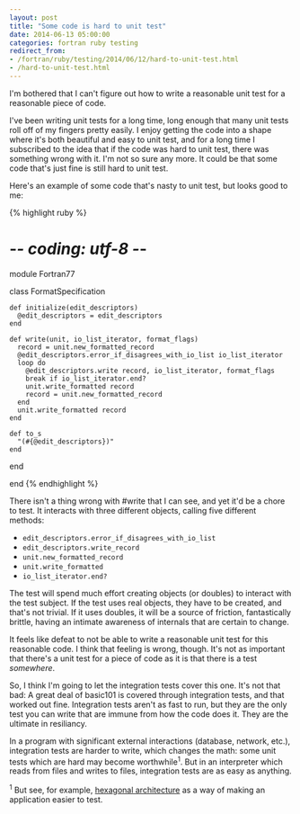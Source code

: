 ```yaml
---
layout: post
title: "Some code is hard to unit test"
date: 2014-06-13 05:00:00
categories: fortran ruby testing
redirect_from:
- /fortran/ruby/testing/2014/06/12/hard-to-unit-test.html
- /hard-to-unit-test.html
---
```


I'm bothered that I can't figure out how to write a reasonable unit
test for a reasonable piece of code.

I've been writing unit tests for a long time, long enough that many
unit tests roll off of my fingers pretty easily.  I enjoy getting the
code into a shape where it's both beautiful and easy to unit test, and
for a long time I subscribed to the idea that if the code was hard to
unit test, there was something wrong with it.  I'm not so sure any
more.  It could be that some code that's just fine is still hard to
unit test.

Here's an example of some code that's nasty to unit test, but looks
good to me:

{% highlight ruby %}
# -*- coding: utf-8 -*-

module Fortran77

  class FormatSpecification

    def initialize(edit_descriptors)
      @edit_descriptors = edit_descriptors
    end

    def write(unit, io_list_iterator, format_flags)
      record = unit.new_formatted_record
      @edit_descriptors.error_if_disagrees_with_io_list io_list_iterator
      loop do
        @edit_descriptors.write record, io_list_iterator, format_flags
        break if io_list_iterator.end?
        unit.write_formatted record
        record = unit.new_formatted_record
      end
      unit.write_formatted record
    end

    def to_s
      "(#{@edit_descriptors})"
    end

  end

end
{% endhighlight %}

There isn't a thing wrong with #write that I can see, and yet it'd be
a chore to test.  It interacts with three different objects, calling
five different methods:

* `edit_descriptors.error_if_disagrees_with_io_list`
* `edit_descriptors.write_record`
* `unit.new_formatted_record`
* `unit.write_formatted`
* `io_list_iterator.end?`

The test will spend much effort creating objects (or doubles) to
interact with the test subject.  If the test uses real objects, they
have to be created, and that's not trivial.  If it uses doubles, it
will be a source of friction, fantastically brittle, having an
intimate awareness of internals that are certain to change.

It feels like defeat to not be able to write a reasonable unit test
for this reasonable code.  I think that feeling is wrong, though.
It's not as important that there's a unit test for a piece of code as
it is that there is a test _somewhere_.

So, I think I'm going to let the integration tests cover this one.
It's not that bad: A great deal of basic101 is covered through
integration tests, and that worked out fine.  Integration tests aren't
as fast to run, but they are the only test you can write that are
immune from how the code does it.  They are the ultimate in
resiliancy.

In a program with significant external interactions (database,
network, etc.), integration tests are harder to write, which changes
the math: some unit tests which are hard may become
worthwhile<sup>1</sup>.  But in an interpreter which reads from files
and writes to files, integration tests are as easy as anything.

<sup>1</sup> But see, for example, [hexagonal architecture][2] as a
way of making an application easier to test.

[2]: http://www.duncannisbet.co.uk/hexagonal-architecture-for-testers-part-1

